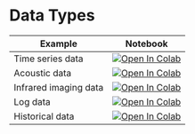 
#  Data Types

| Example  | Notebook  |
|---|---|
| Time series data | [![Open In Colab](https://colab.research.google.com/assets/colab-badge.svg)](https://colab.research.google.com/github/Dr-AlaaKhamis/ISE518/blob/main/5_Datafication/Time_series_data.ipynb)  |
| Acoustic data | [![Open In Colab](https://colab.research.google.com/assets/colab-badge.svg)](https://colab.research.google.com/github/Dr-AlaaKhamis/ISE518/blob/main/5_Datafication/Acoustic_data.ipynb)  |
| Infrared imaging data | [![Open In Colab](https://colab.research.google.com/assets/colab-badge.svg)](https://colab.research.google.com/github/Dr-AlaaKhamis/ISE518/blob/main/5_Datafication/Infrared_Imaging_data.ipynb)  |
| Log data | [![Open In Colab](https://colab.research.google.com/assets/colab-badge.svg)](https://colab.research.google.com/github/Dr-AlaaKhamis/ISE518/blob/main/5_Datafication/Log_data.ipynb)  |
| Historical data | [![Open In Colab](https://colab.research.google.com/assets/colab-badge.svg)](https://colab.research.google.com/github/Dr-AlaaKhamis/ISE518/blob/main/5_Datafication/Historical_data.ipynb)  |